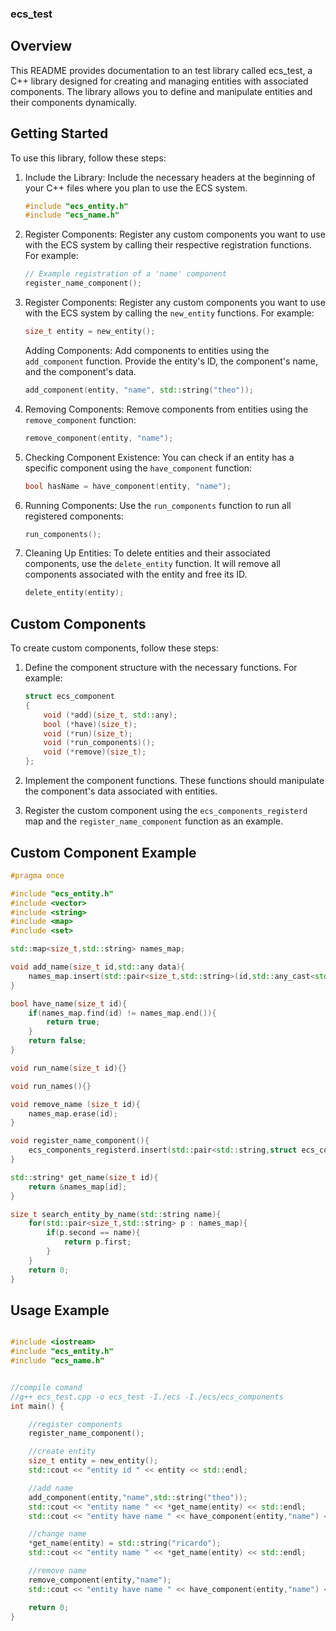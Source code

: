 ### ecs_test

## Overview

This README provides documentation to an test library called ecs_test, a C++ library designed for creating and managing entities with associated components. The library allows you to define and manipulate entities and their components dynamically.

## Getting Started

To use this library, follow these steps:
1. Include the Library: Include the necessary headers at the beginning of your C++ files where you plan to use the ECS system.
    
    ```cpp
    #include "ecs_entity.h"
    #include "ecs_name.h"
    ```

2. Register Components: Register any custom components you want to use with the ECS system by calling their respective registration functions. For example:
    ```cpp
    // Example registration of a 'name' component
    register_name_component();
    ```

3. Register Components: Register any custom components you want to use with the ECS system by calling the `new_entity` functions. For example:
    ```cpp
    size_t entity = new_entity();
    ```

    Adding Components: Add components to entities using the `add_component` function. Provide the entity's ID, the component's name, and the component's data.
    ```cpp
    add_component(entity, "name", std::string("theo"));
    ```

4. Removing Components: Remove components from entities using the `remove_component` function:
    ```cpp
    remove_component(entity, "name");
    ```

5. Checking Component Existence: You can check if an entity has a specific component using the `have_component` function:
    ```cpp
    bool hasName = have_component(entity, "name");
    ```

6. Running Components: Use the `run_components` function to run all registered components:
    ```cpp
    run_components();
    ```

7. Cleaning Up Entities: To delete entities and their associated components, use the `delete_entity` function. It will remove all components associated with the entity and free its ID.
    ```cpp
    delete_entity(entity);
    ```

## Custom Components

To create custom components, follow these steps:

1. Define the component structure with the necessary functions. For example:

    ```cpp
    struct ecs_component
    {
        void (*add)(size_t, std::any);
        bool (*have)(size_t);
        void (*run)(size_t);
        void (*run_components)();
        void (*remove)(size_t);
    };
    ```

2. Implement the component functions. These functions should manipulate the component's data associated with entities.

3. Register the custom component using the `ecs_components_registerd` map and the `register_name_component` function as an example.

## Custom Component Example
```cpp
#pragma once 

#include "ecs_entity.h"
#include <vector>
#include <string>
#include <map>
#include <set>

std::map<size_t,std::string> names_map;

void add_name(size_t id,std::any data){
    names_map.insert(std::pair<size_t,std::string>(id,std::any_cast<std::string>(data)));
}

bool have_name(size_t id){
    if(names_map.find(id) != names_map.end()){
        return true;
    }
    return false;
}

void run_name(size_t id){}

void run_names(){}

void remove_name (size_t id){
    names_map.erase(id);
}

void register_name_component(){
    ecs_components_registerd.insert(std::pair<std::string,struct ecs_component>("name",{add_name,have_name,run_name,run_names,remove_name}));
}

std::string* get_name(size_t id){
    return &names_map[id];
}

size_t search_entity_by_name(std::string name){
    for(std::pair<size_t,std::string> p : names_map){
        if(p.second == name){
            return p.first;
        }
    }
    return 0;
}

```

## Usage Example
```cpp

#include <iostream>
#include "ecs_entity.h"
#include "ecs_name.h"


//compile comand
//g++ ecs_test.cpp -o ecs_test -I./ecs -I./ecs/ecs_components
int main() {

    //register components
    register_name_component();

    //create entity
    size_t entity = new_entity();
    std::cout << "entity id " << entity << std::endl;

    //add name
    add_component(entity,"name",std::string("theo"));
    std::cout << "entity name " << *get_name(entity) << std::endl;
    std::cout << "entity have name " << have_component(entity,"name") << std::endl;

    //change name
    *get_name(entity) = std::string("ricardo");
    std::cout << "entity name " << *get_name(entity) << std::endl;

    //remove name
    remove_component(entity,"name");
    std::cout << "entity have name " << have_component(entity,"name") << std::endl;

    return 0;
}
```
